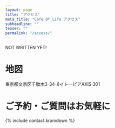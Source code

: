 ```yaml
---
layout: page
title: "アクセス"
meta_title: "Café Of Life アクセス"
subheadline: ""
teaser: ""
permalink: "/access/"
---
```


NOT WRITTEN YET!

地図
=============================

東京都文京区千駄木3-34-8イトーピアAXIS 301

ご予約・ご質問はお気軽に
=============================

{% include contact.kramdown %}
